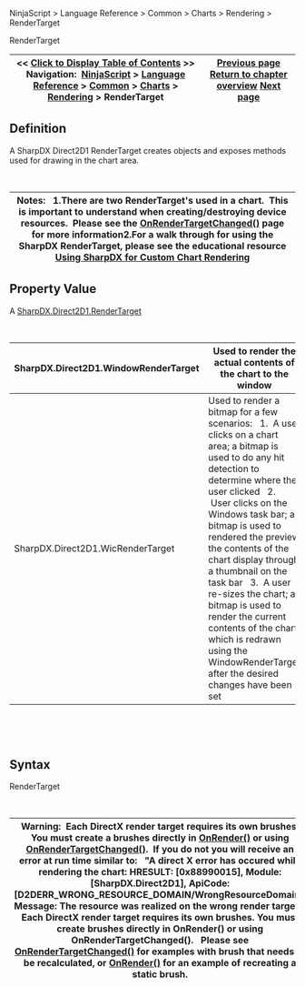 ﻿


NinjaScript \> Language Reference \> Common \> Charts \> Rendering \> RenderTarget






















RenderTarget







| \<\< [Click to Display Table of Contents](rendertarget.md) \>\> **Navigation:**     [NinjaScript](ninjascript-1.md) \> [Language Reference](language_reference_wip-1.md) \> [Common](common-1.md) \> [Charts](chart-1.md) \> [Rendering](rendering-1.md) \> RenderTarget | [Previous page](panelui-1.md) [Return to chapter overview](rendering-1.md) [Next page](setzorder-1.md) |
| --- | --- |











## Definition


A SharpDX Direct2D1 RenderTarget creates objects and exposes methods used for drawing in the chart area.  


 




| Notes:   1\.There are two RenderTarget's used in a chart.  This is important to understand when creating/destroying device resources.  Please see the [OnRenderTargetChanged()](onrendertargetchanged-1.md) page for more information2\.For a walk through for using the SharpDX RenderTarget, please see the educational resource [Using SharpDX for Custom Chart Rendering](using_sharpdx_for_custom_chart_rendering-1.md) |
| --- |



## 


## 


## Property Value


A [SharpDX.Direct2D1\.RenderTarget](sharpdx_direct2d1_rendertarget-1.md)


 




| SharpDX.Direct2D1\.WindowRenderTarget | Used to render the actual contents of the chart to the window |
| --- | --- |
| SharpDX.Direct2D1\.WicRenderTarget | Used to render a bitmap for a few scenarios:   1\.  A user clicks on a chart area; a bitmap is used to do any hit detection to determine where the user clicked   2\.  User clicks on the Windows task bar; a bitmap is used to rendered the preview the contents of the chart display through a thumbnail on the task bar   3\.  A user re\-sizes the chart; a bitmap is used to render the current contents of the chart, which is redrawn using the WindowRenderTarget after the desired changes have been set |



 


 


## Syntax


RenderTarget


 




| Warning:  Each DirectX render target requires its own brushes. You must create a brushes directly in [OnRender()](onrender-1.md) or using [OnRenderTargetChanged()](onrestorevalues-1.md).  If you do not you will receive an error at run time similar to:    "A direct X error has occured while rendering the chart: HRESULT: \[0x88990015], Module: \[SharpDX.Direct2D1], ApiCode: \[D2DERR\_WRONG\_RESOURCE\_DOMAIN/WrongResourceDomain], Message: The resource was realized on the wrong render target. : Each DirectX render target requires its own brushes. You must create brushes directly in OnRender() or using OnRenderTargetChanged().   Please see [OnRenderTargetChanged()](onrendertargetchanged-1.md) for examples with brush that needs to be recalculated, or [OnRender()](onrender-1.md) for an example of recreating a static brush. |
| --- |









